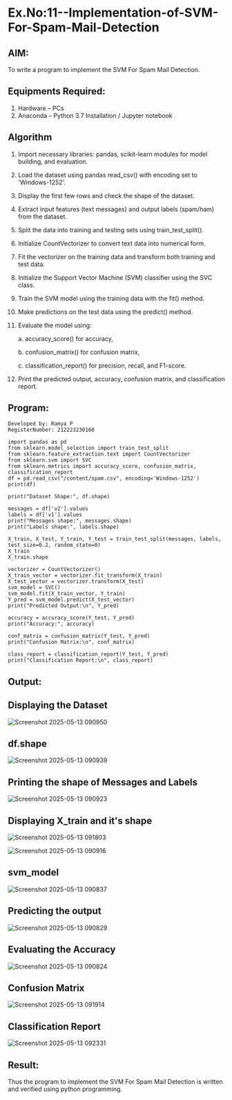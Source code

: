 # Ex.No:11--Implementation-of-SVM-For-Spam-Mail-Detection

## AIM:
To write a program to implement the SVM For Spam Mail Detection.

## Equipments Required:
1. Hardware – PCs
2. Anaconda – Python 3.7 Installation / Jupyter notebook

## Algorithm
1. Import necessary libraries: pandas, scikit-learn modules for model building, and evaluation.

2. Load the dataset using pandas read_csv() with encoding set to 'Windows-1252'.

3. Display the first few rows and check the shape of the dataset.

4. Extract input features (text messages) and output labels (spam/ham) from the dataset.

5. Split the data into training and testing sets using train_test_split().

6. Initialize CountVectorizer to convert text data into numerical form.

7. Fit the vectorizer on the training data and transform both training and test data.

8. Initialize the Support Vector Machine (SVM) classifier using the SVC class.

9. Train the SVM model using the training data with the fit() method.

10. Make predictions on the test data using the predict() method.

11. Evaluate the model using:
    
    a. accuracy_score() for accuracy,
    
    b. confusion_matrix() for confusion matrix,
    
    c. classification_report() for precision, recall, and F1-score.

13. Print the predicted output, accuracy, confusion matrix, and classification report.

## Program:
```
Developed by: Ramya P
RegisterNumber: 212223230168
```

    import pandas as pd
    from sklearn.model_selection import train_test_split
    from sklearn.feature_extraction.text import CountVectorizer
    from sklearn.svm import SVC
    from sklearn.metrics import accuracy_score, confusion_matrix, classification_report
    df = pd.read_csv("/content/spam.csv", encoding='Windows-1252')
    print(df)
    
    print("Dataset Shape:", df.shape)
    
    messages = df['v2'].values
    labels = df['v1'].values
    print("Messages shape:", messages.shape)
    print("Labels shape:", labels.shape)
    
    X_train, X_test, Y_train, Y_test = train_test_split(messages, labels, test_size=0.2, random_state=0)
    X_train
    X_train.shape
    
    vectorizer = CountVectorizer()
    X_train_vector = vectorizer.fit_transform(X_train)
    X_test_vector = vectorizer.transform(X_test)
    svm_model = SVC()
    svm_model.fit(X_train_vector, Y_train)
    Y_pred = svm_model.predict(X_test_vector)
    print("Predicted Output:\n", Y_pred)
    
    accuracy = accuracy_score(Y_test, Y_pred)
    print("Accuracy:", accuracy)
    
    conf_matrix = confusion_matrix(Y_test, Y_pred)
    print("Confusion Matrix:\n", conf_matrix)
    
    class_report = classification_report(Y_test, Y_pred)
    print("Classification Report:\n", class_report)

## Output:

## Displaying the Dataset

![Screenshot 2025-05-13 090950](https://github.com/user-attachments/assets/5673b777-04d6-4609-9dfc-d02eb45db7e5)

## df.shape

![Screenshot 2025-05-13 090939](https://github.com/user-attachments/assets/898f2373-0eee-4fd9-80c3-3dcd139a065c)

## Printing the shape of Messages and Labels

![Screenshot 2025-05-13 090923](https://github.com/user-attachments/assets/f8cadd9d-8eab-4c85-aba2-76128925cc84)

## Displaying X_train and it's shape

![Screenshot 2025-05-13 091803](https://github.com/user-attachments/assets/ef48b963-70c2-4196-9972-d077b5183d8a)

![Screenshot 2025-05-13 090916](https://github.com/user-attachments/assets/8837c87c-da80-4c6c-8065-06370eaf5d69)

## svm_model

![Screenshot 2025-05-13 090837](https://github.com/user-attachments/assets/cffe7ea4-5848-404a-a20d-2e1a25e3dcf4)

## Predicting the output

![Screenshot 2025-05-13 090829](https://github.com/user-attachments/assets/48fd84d0-61f5-438a-85e6-d9fbfc37dea4)

## Evaluating the Accuracy

![Screenshot 2025-05-13 090824](https://github.com/user-attachments/assets/76cd604e-c3ff-4513-98d2-d7c392d5333b)

## Confusion Matrix

![Screenshot 2025-05-13 091914](https://github.com/user-attachments/assets/a51e5907-06fa-495d-b835-f59ffaa1dd4c)

## Classification Report

![Screenshot 2025-05-13 092331](https://github.com/user-attachments/assets/3ad2face-77d6-4ca8-939a-e838842f8a36)

## Result:
Thus the program to implement the SVM For Spam Mail Detection is written and verified using python programming.
